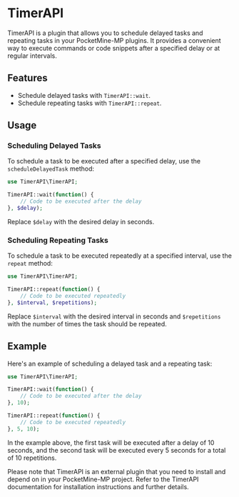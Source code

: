 # TimerAPI

TimerAPI is a plugin that allows you to schedule delayed tasks and repeating tasks in your PocketMine-MP plugins. It provides a convenient way to execute commands or code snippets after a specified delay or at regular intervals.

## Features

- Schedule delayed tasks with `TimerAPI::wait`.
- Schedule repeating tasks with `TimerAPI::repeat`.

## Usage

### Scheduling Delayed Tasks

To schedule a task to be executed after a specified delay, use the `scheduleDelayedTask` method:

```php
use TimerAPI\TimerAPI;

TimerAPI::wait(function() {
    // Code to be executed after the delay
}, $delay);
```

Replace `$delay` with the desired delay in seconds.

### Scheduling Repeating Tasks

To schedule a task to be executed repeatedly at a specified interval, use the `repeat` method:

```php
use TimerAPI\TimerAPI;

TimerAPI::repeat(function() {
    // Code to be executed repeatedly
}, $interval, $repetitions);
```

Replace `$interval` with the desired interval in seconds and `$repetitions` with the number of times the task should be repeated.

## Example

Here's an example of scheduling a delayed task and a repeating task:

```php
use TimerAPI\TimerAPI;

TimerAPI::wait(function() {
    // Code to be executed after the delay
}, 10);

TimerAPI::repeat(function() {
    // Code to be executed repeatedly
}, 5, 10);
```

In the example above, the first task will be executed after a delay of 10 seconds, and the second task will be executed every 5 seconds for a total of 10 repetitions.

Please note that TimerAPI is an external plugin that you need to install and depend on in your PocketMine-MP project. Refer to the TimerAPI documentation for installation instructions and further details.
